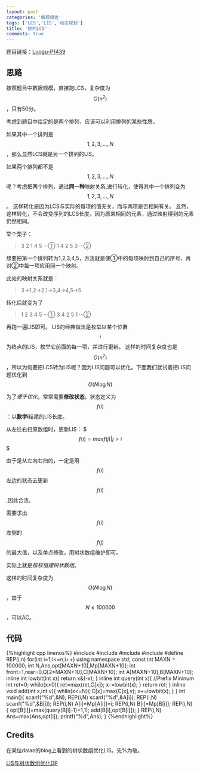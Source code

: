 ```yaml
---
layout: post
categories: '解题报告'
tags: ['LCS','LIS','动态规划']
title: '排列LCS'
comments: true
---
```


题目链接：[Luogu-P1439][1]

## 思路

按照题目中数据规模，直接跑LCS，复杂度为$$O(n^2)$$，只有50分。

考虑到题目中给定的是两个排列，应该可以利用排列的某些性质。

如果其中一个排列是$$1,2,3,...,N$$，那么显然LCS就是另一个排列的LIS。

如果两个排列都不是$$1,2,3,...,N$$呢？考虑把两个排列，通过**同一种**映射关系,进行转化，使得其中一个排列变为$$1,2,3,...,N$$。
这样转化是因为LCS与实际的每项的值无关，而与两项是否相同有关。
显然，这样转化，不会改变序列的LCS长度，因为原来相同的元素，通过映射得到的元素仍然相同。

举个栗子：

> 3 2 1 4 5 ···①
> 1 4 2 5 3 ···②

想要把第一个排列转为1,2,3,4,5，方法就是使①中的每项映射到自己的序号，再对②中每一项应用同一个映射。

此处的映射关系就是：
> 3->1,2->2,1->3,4->4,5->5

转化后就变为了

> 1 2 3 4 5 ···①
> 3 4 2 5 1 ···②

再跑一遍LIS即可。
LIS的经典做法是枚举以某个位置$$i$$为终点的LIS，枚举它前面的每一项，并进行更新。
这样的时间复杂度也是$$O(n^2)$$，所以为何要把LCS转为LIS呢？因为LIS问题可以优化。下面我们就试着把LIS问题优化到$$O(N \log N)$$

为了*便于优化*，常常需要**修改状态**。状态定义为 $$ f(i) $$：以**数字i**结尾的LIS长度。

从左往右扫原数组时，更新LIS：
$$$ f(i)=max{f(j)|j>i} $$$

由于是从左向右扫的，一定是用$$f(i)$$左边的状态去更新$$f(i)$$,因此合法。

需要求出$$f(i)$$左侧的$$f(j)$$的最大值，以及单点修改，用树状数组维护即可。 

实际上就是*按权值建树状数组*。

这样的时间复杂度为$$O(N \log N)$$，由于$$N \leq 100000$$，可以AC。

## 代码

{%highlight cpp linenos%}
#include <cstdio>
#include <cstdlib>
#include <algorithm>
#include <utility>
#define REP(i,n) for(int i=1;i<=n;i++)
using namespace std;
const int MAXN = 100000;
int N,Ans,opt[MAXN+10],Mp[MAXN+10];
int front=1,rear=0,Q[2*MAXN+10],C[MAXN+10];
int A[MAXN+10],B[MAXN+10];
inline int lowbit(int x){
	return x&(-x);
}
inline int query(int x){ //Prefix Mininum
	int ret=0;
	while(x>0){
		ret=max(ret,C[x]);
		x-=lowbit(x);
	}
	return ret;
}
inline void add(int x,int v){
	while(x<=N){
		C[x]=max(C[x],v);
		x+=lowbit(x);
	}
}
int main(){
	scanf("%d",&N);
	REP(i,N) scanf("%d",&A[i]);
	REP(i,N) scanf("%d",&B[i]);
	REP(i,N) A[i]=Mp[A[i]]=i;
	REP(i,N) B[i]=Mp[B[i]];
	REP(i,N){
		opt[B[i]]=max(query(B[i]-1)+1,1);
		add(B[i],opt[B[i]]);
	}
	REP(i,N) Ans=max(Ans,opt[i]);
	printf("%d",Ans);
}
{%endhighlight%}

## Credits

在某位dalao的blog上看到的树状数组优化LIS。先%为敬。

[LIS与树状数组优化DP][2]

 [1]:https://www.luogu.org/problem/show?pid=1439
 [2]:http://www.cnblogs.com/liu-runda/p/6193690.html